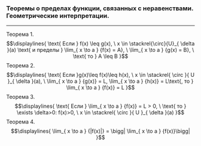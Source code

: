 ### Теоремы о пределах функции, связанных с неравенствами. Геометрические интерпретации.
---
Теорема 1. 
$$\displaylines{
\text{ Если } f(x) \leq  g(x), \  x \in  \stackrel{\circ}{U}_{ \delta }(a) \text{ и пределы } \lim_{ x \to a } {f(x) = A}, \ \lim_{ x \to a } {g(x) = B}, \  \text{ то } A \leq B
}$$
Теорема 2.
$$\displaylines{
\text{ Если }g(x)\leq f(x)\leq h(x), \  x \in  \stackrel{ \circ }{ U }_{ \delta }(a), \ \lim_{ x \to a } {g(x)} = L, \lim_{ x \to a } {h(x)} = L\text{, то } \lim_{ x \to a } {f(x)} = L
}$$
Теорема 3.
$$\displaylines{
\text{ Если  } \lim_{ x \to a } {f(x)} = L > 0, \  \text{ то } \exists \delta>0: f(x)>0, \  x \in \stackrel{ \circ }{ U }_{ \delta }(a)
}$$
Теорема 4.
$$\displaylines{
\lim_{ x \to a } {|f(x)|} = \bigg| \lim_{ x \to a } {f(x)}\bigg|
}$$

